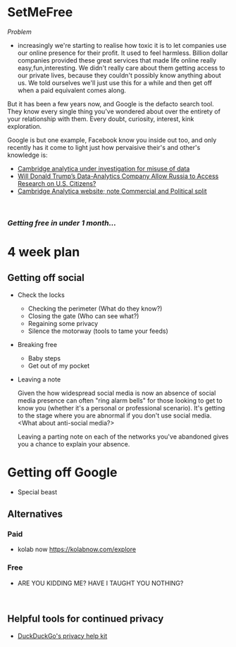 # SetMeFree


*Problem*
- increasingly we're starting to realise how toxic it is to let companies use our online presence for their profit. It used to feel harmless. Billion dollar companies provided these great services that made life online really easy,fun,interesting. We didn't really care about them getting access to our private lives, because they couldn't possibly know anything about us. We told ourselves we'll just use this for a while and then get off when a paid equivalent comes along.

But it has been a few years now, and Google is the defacto search tool. They know every single thing you've wondered about over the entirety of your relationship with them. Every doubt, curiosity, interest, kink exploration.

Google is but one example, Facebook know you inside out too, and only recently has it come to light just how pervaisive their's and other's knowledge is:

* [Cambridge analytica under investigation for misuse of data](https://www.theguardian.com/technology/2017/mar/04/cambridge-analytics-data-brexit-trump)
* [Will Donald Trump’s Data-Analytics Company Allow Russia to Access Research on U.S. Citizens?](http://www.tabletmag.com/jewish-news-and-politics/211152/trump-data-analytics-russian-access)
* [Cambridge Analytica website; note Commercial and Political split](https://cambridgeanalytica.org/)

<br>

### _Getting free in under 1 month..._

# 4 week plan
## Getting off social
* Check the locks
  * Checking the perimeter (What do they know?)
  * Closing the gate (Who can see what?)
  * Regaining some privacy
  * Silence the motorway (tools to tame your feeds)
* Breaking free
    * Baby steps
    * Get out of my pocket
* Leaving a note

  Given the how widespread social media is now an absence of social media presence can often "ring alarm bells" for those looking to get to know you (whether it's a personal or professional scenario). It's getting to the stage where you are abnormal if you don't use social media. <What about anti-social media?>

   Leaving a parting note on each of the networks you've abandoned gives you a chance to explain your absence. 
   
# Getting off Google
* Special beast

## Alternatives
 ###  Paid
  * kolab now https://kolabnow.com/explore
 ### Free
  * ARE YOU KIDDING ME? HAVE I TAUGHT YOU NOTHING?

<br>

## Helpful tools for continued privacy
* [DuckDuckGo's privacy help kit](https://spreadprivacy.com/tag/device-privacy-tips/)


